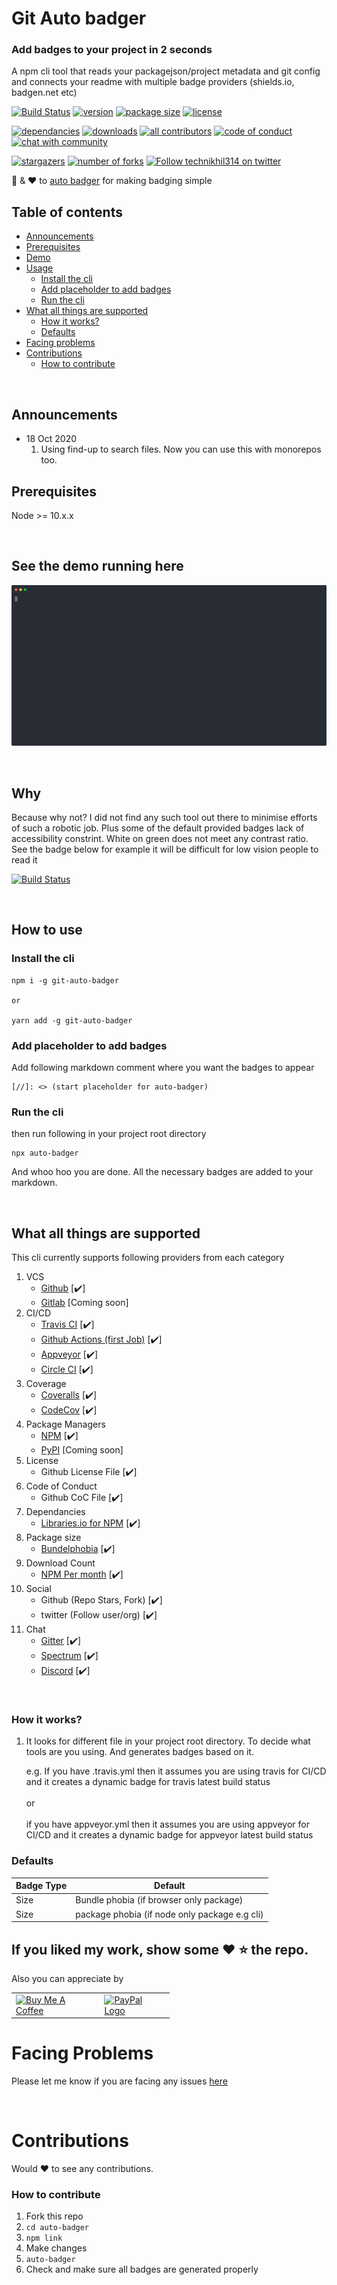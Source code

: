 # Git Auto badger

### Add badges to your project in 2 seconds

A npm cli tool that reads your packagejson/project metadata and git config and connects your readme with multiple badge providers (shields.io, badgen.net etc)

[//]: <> (start placeholder for auto-badger)


[![Build Status](https://img.shields.io/github/workflow/status/technikhil314/auto-badger/publish?style=flat-square&color=%23007a1f)](https://github.com/technikhil314/auto-badger/actions)
[![version](https://img.shields.io/npm/v/git-auto-badger.svg?style=flat-square)](https://npmjs.org/git-auto-badger)
[![package size](https://packagephobia.com/badge?p=git-auto-badger)](https://packagephobia.com/result?p=git-auto-badger)
[![license](https://img.shields.io/npm/l/git-auto-badger?color=%23007a1f)](https://github.com/technikhil314/auto-badger/blob/master/LICENSE)

[![dependancies](https://img.shields.io/librariesio/release/npm/git-auto-badger?color=%23007a1f)](https://libraries.io/npm/git-auto-badger)
[![downloads](https://img.shields.io/npm/dm/git-auto-badger)](https://npmcharts.com/compare/git-auto-badger)
[![all contributors](https://img.shields.io/github/all-contributors/technikhil314/auto-badger)](https://github.com/technikhil314/auto-badger/graphs/contributors)
[![code of conduct](https://img.shields.io/badge/code%20of-conduct-ff69b4.svg?style=flat-square)](https://github.com/technikhil314/auto-badger/blob/master/CODE_OF_CONDUCT.md)
[![chat with community](https://img.shields.io/gitter/room/technikhil314/auto-badger?color=%23007a1f)](https://gitter.im/auto-badger)

[![stargazers](https://img.shields.io/github/stars/technikhil314/auto-badger?style=social)](https://github.com/technikhil314/auto-badger/stargazers)
[![number of forks](https://img.shields.io/github/forks/technikhil314/auto-badger?style=social)](https://github.com/technikhil314/auto-badger/fork)
[![Follow technikhil314 on twitter](https://img.shields.io/twitter/follow/technikhil314?label=Follow)](https://www.twitter.com/technikhil314)

:clap: & :heart: to [auto badger](https://github.com/technikhil314/auto-badger) for making badging simple

[//]: <> (end placeholder for auto-badger)


## Table of contents
  * [Announcements](#announcements)
  * [Prerequisites](#prerequisites)
  * [Demo](#see-the-demo-running-here)
  * [Usage](#how-to-use)
    + [Install the cli](#install-the-cli)
    + [Add placeholder to add badges](#add-placeholder-to-add-badges)
    + [Run the cli](#run-the-cli)
  * [What all things are supported](#what-all-things-are-supported)
    + [How it works?](#how-it-works-)
    + [Defaults](#defaults)
  * [Facing problems](#facing-problems)
  * [Contributions](#contributions)
    + [How to contribute](#how-to-contribute)


<br/>

## Announcements

- 18 Oct 2020
  1.  Using find-up to search files. Now you can use this with monorepos too.

## Prerequisites

Node >= 10.x.x

<br/>

## See the demo running here

[![demo](https://raw.githubusercontent.com/technikhil314/my-static-assets/master/terminal-casts/auto-badger.svg)](https://raw.githubusercontent.com/technikhil314/my-static-assets/master/terminal-casts/auto-badger.svg)

<br/>

## Why

Because why not? I did not find any such tool out there to minimise efforts of such a robotic job. Plus some of the default provided badges lack of accessibility constrint. White on green does not meet any contrast ratio. See the badge below for example it will be difficult for low vision people to read it

[![Build Status](https://github.com/technikhil314/angular-components/workflows/build/badge.svg?branch=master)](https://github.com/technikhil314/angular-components/actions)

<br/>

## How to use

### Install the cli

```
npm i -g git-auto-badger

or

yarn add -g git-auto-badger
```

### Add placeholder to add badges

Add following markdown comment where you want the badges to appear

```
[//]: <> (start placeholder for auto-badger)
```

### Run the cli

then run following in your project root directory

```
npx auto-badger
```

And whoo hoo you are done. All the necessary badges are added to your markdown.

<br/>

## What all things are supported

This cli currently supports following providers from each category

1. VCS
   - [Github](https://www.github.com/) [:heavy_check_mark:]
   - [Gitlab](https://www.gitlab.com/) [Coming soon]
1. CI/CD
   - [Travis CI](https://travis-ci.org/) [:heavy_check_mark:]
   - [Github Actions (first Job)](https://github.com/features/actions) [:heavy_check_mark:]
   - [Appveyor](https://www.appveyor.com/) [:heavy_check_mark:]
   - [Circle CI](https://circleci.com/) [:heavy_check_mark:]
1. Coverage
   - [Coveralls](https://coveralls.io/) [:heavy_check_mark:]
   - [CodeCov](https://codecov.io/) [:heavy_check_mark:]
1. Package Managers
   - [NPM](https://www.npmjs.com/) [:heavy_check_mark:]
   - [PyPI](https://pypi.org/) [Coming soon]
1. License
   - Github License File [:heavy_check_mark:]
1. Code of Conduct
   - Github CoC File [:heavy_check_mark:]
1. Dependancies
   - [Libraries.io for NPM](https://libraries.io/) [:heavy_check_mark:]
1. Package size
   - [Bundelphobia](https://bundlephobia.com/) [:heavy_check_mark:]
1. Download Count
   - [NPM Per month](https://npmcharts.com/) [:heavy_check_mark:]
1. Social
   - Github (Repo Stars, Fork) [:heavy_check_mark:]
   - twitter (Follow user/org) [:heavy_check_mark:]
1. Chat
   - [Gitter](https://gitter.im/) [:heavy_check_mark:]
   - [Spectrum](https://spectrum.chat/) [:heavy_check_mark:]
   - [Discord](https://discord.com/) [:heavy_check_mark:]

<br/>

### How it works?

1. It looks for different file in your project root directory. To decide what tools are you using. And generates badges based on it.

   e.g. If you have .travis.yml then it assumes you are using travis for CI/CD and it creates a dynamic badge for travis latest build status
   <br/>
   <br/>
   or
   <br/>
   <br/>
   if you have appveyor.yml then it assumes you are using appveyor for CI/CD and it creates a dynamic badge for appveyor latest build status

### Defaults

| Badge Type | Default                                       |
| ---------- | --------------------------------------------- |
| Size       | Bundle phobia (if browser only package)       |
| Size       | package phobia (if node only package e.g cli) |

## If you liked my work, show some :heart: :star: the repo.

Also you can appreciate by

<p>
  <table style="border-spacing: 5px 10px;">
    <tr>
      <td>
        <a href="https://www.buymeacoffee.com/technikhil314"><img src="https://cdn.buymeacoffee.com/buttons/default-orange.png" alt="Buy Me A Coffee" style="max-width:90%;" width="180"></a>
      </td>
      <td>
        <a href="https://paypal.me/technikhil314"><img src="https://www.paypalobjects.com/webstatic/mktg/Logo/pp-logo-200px.png" alt="PayPal Logo" style="max-width:90%;" width="180">
      </td>
    </tr>

  </table>
</p>

# Facing Problems

Please let me know if you are facing any issues [here](https://github.com/technikhil314/auto-badger/issues)

<br/>

# Contributions

Would :heart: to see any contributions.

### How to contribute

1. Fork this repo
1. `cd auto-badger`
1. `npm link`
1. Make changes
1. `auto-badger`
1. Check and make sure all badges are generated properly
